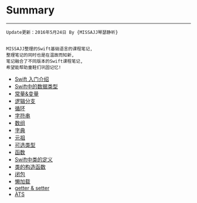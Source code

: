 # Summary
---
```objc
Update更新：2016年5月24日 By {MISSAJJ琴瑟静听}
 
```
``` 
MISSAJJ整理的Swift基础语言的课程笔记,
整理笔记的同时也是在温故而知新,
笔记融合了不同版本的Swift课程笔记,
希望能帮助童鞋们巩固记忆!
```  
   * [Swift 入门介绍](README.md)
   * [Swift中的数据类型](12.md)
   * [常量&变量](01.md)
   * [逻辑分支](02.md)
   * [循环](03.md)
   * [字符串](04.md)
   * [数组](05.md)
   * [字典](06.md)
   * [元祖](13.md)
   * [可选类型](14.md)
   * [函数](07.md)
   * [Swift中类的定义](15.md)
   * [类的构造函数](16.md)
   * [闭包](08.md)
   * [懒加载](09.md)
   * [getter & setter](10.md)
   * [ATS](11.md)